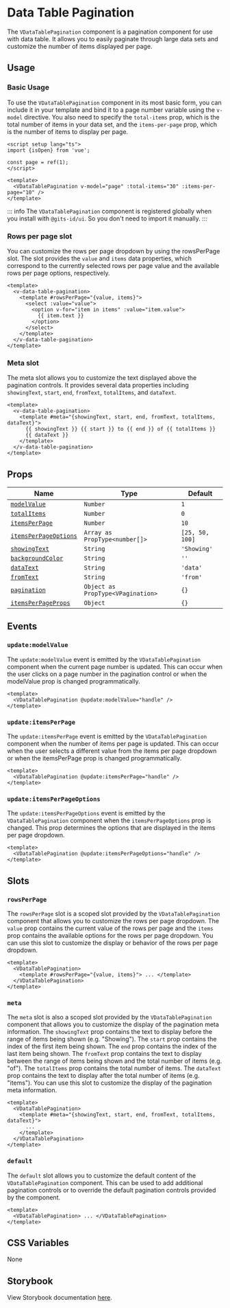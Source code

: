 # Data Table Pagination

The `VDataTablePagination` component is a pagination component for use with data table. It allows you to easily paginate through large data sets and customize the number of items displayed per page.

## Usage

### Basic Usage

To use the `VDataTablePagination` component in its most basic form, you can include it in your template and bind it to a page number variable using the `v-model` directive. You also need to specify the `total-items` prop, which is the total number of items in your data set, and the `items-per-page` prop, which is the number of items to display per page.

<LivePreview src="components-datatablepagination--default" >

```vue
<script setup lang="ts">
import {isOpen} from 'vue';

const page = ref(1);
</script>

<template>
  <VDataTablePagination v-model="page" :total-items="30" :items-per-page="10" />
</template>
```

</LivePreview>

::: info
The `VDataTablePagination` component is registered globally when you install with `@gits-id/ui`. So you don't need to import it manually.
:::

### Rows per page slot

You can customize the rows per page dropdown by using the rowsPerPage slot. The slot provides the `value` and `items` data properties, which correspond to the currently selected rows per page value and the available rows per page options, respectively.

<LivePreview src="components-datatablepagination--rows-per-page-slot" >

```vue
<template>
  <v-data-table-pagination>
    <template #rowsPerPage="{value, items}">
      <select :value="value">
        <option v-for="item in items" :value="item.value">
          {{ item.text }}
        </option>
      </select>
    </template>
  </v-data-table-pagination>
</template>
```

</LivePreview>

### Meta slot

The meta slot allows you to customize the text displayed above the pagination controls. It provides several data properties including `showingText`, `start`, `end`, `fromText`, `totalItems`, and `dataText`.

<LivePreview src="components-datatablepagination--meta-slot" >

```vue
<template>
  <v-data-table-pagination>
    <template #meta="{showingText, start, end, fromText, totalItems, dataText}">
      {{ showingText }} {{ start }} to {{ end }} of {{ totalItems }}
      {{ dataText }}
    </template>
  </v-data-table-pagination>
</template>
```

</LivePreview>

## Props

| Name                                          | Type                              | Default         |
| --------------------------------------------- | --------------------------------- | --------------- |
| [`modelValue`](#modelValue)                   | `Number`                          | `1`             |
| [`totalItems`](#totalItems)                   | `Number`                          | `0`             |
| [`itemsPerPage`](#itemsPerPage)               | `Number`                          | `10`            |
| [`itemsPerPageOptions`](#itemsPerPageOptions) | `Array as PropType<number[]>`     | `[25, 50, 100]` |
| [`showingText`](#showingText)                 | `String`                          | `'Showing'`     |
| [`backgroundColor`](#backgroundColor)         | `String`                          | `''`            |
| [`dataText`](#dataText)                       | `String`                          | `'data'`        |
| [`fromText`](#fromText)                       | `String`                          | `'from'`        |
| [`pagination`](#pagination)                   | `Object as PropType<VPagination>` | `{}`            |
| [`itemsPerPageProps`](#itemsPerPageProps)     | `Object`                          | `{}`            |

## Events

### `update:modelValue`

The `update:modelValue` event is emitted by the `VDataTablePagination` component when the current page number is updated. This can occur when the user clicks on a page number in the pagination control or when the modelValue prop is changed programmatically.

```vue
<template>
  <VDataTablePagination @update:modelValue="handle" />
</template>
```

### `update:itemsPerPage`

The `update:itemsPerPage` event is emitted by the `VDataTablePagination` component when the number of items per page is updated. This can occur when the user selects a different value from the items per page dropdown or when the itemsPerPage prop is changed programmatically.

```vue
<template>
  <VDataTablePagination @update:itemsPerPage="handle" />
</template>
```

### `update:itemsPerPageOptions`

The `update:itemsPerPageOptions` event is emitted by the `VDataTablePagination` component when the `itemsPerPageOptions` prop is changed. This prop determines the options that are displayed in the items per page dropdown.

```vue
<template>
  <VDataTablePagination @update:itemsPerPageOptions="handle" />
</template>
```

## Slots

### `rowsPerPage`

The `rowsPerPage` slot is a scoped slot provided by the `VDataTablePagination` component that allows you to customize the rows per page dropdown. The `value` prop contains the current value of the rows per page and the `items` prop contains the available options for the rows per page dropdown. You can use this slot to customize the display or behavior of the rows per page dropdown.

```vue
<template>
  <VDataTablePagination>
    <template #rowsPerPage="{value, items}"> ... </template>
  </VDataTablePagination>
</template>
```

### `meta`

The `meta` slot is also a scoped slot provided by the `VDataTablePagination` component that allows you to customize the display of the pagination meta information. The `showingText` prop contains the text to display before the range of items being shown (e.g. "Showing"). The `start` prop contains the index of the first item being shown. The `end` prop contains the index of the last item being shown. The `fromText` prop contains the text to display between the range of items being shown and the total number of items (e.g. "of"). The `totalItems` prop contains the total number of items. The `dataText` prop contains the text to display after the total number of items (e.g. "items"). You can use this slot to customize the display of the pagination meta information.

```vue
<template>
  <VDataTablePagination>
    <template #meta="{showingText, start, end, fromText, totalItems, dataText}">
      ...
    </template>
  </VDataTablePagination>
</template>
```

### `default`

The `default` slot allows you to customize the default content of the `VDataTablePagination` component. This can be used to add additional pagination controls or to override the default pagination controls provided by the component.

```vue
<template>
  <VDataTablePagination> ... </VDataTablePagination>
</template>
```

## CSS Variables

None

## Storybook

View Storybook documentation [here](https://gits-ui.web.app/?path=/story/components-datatablepagination--default).
